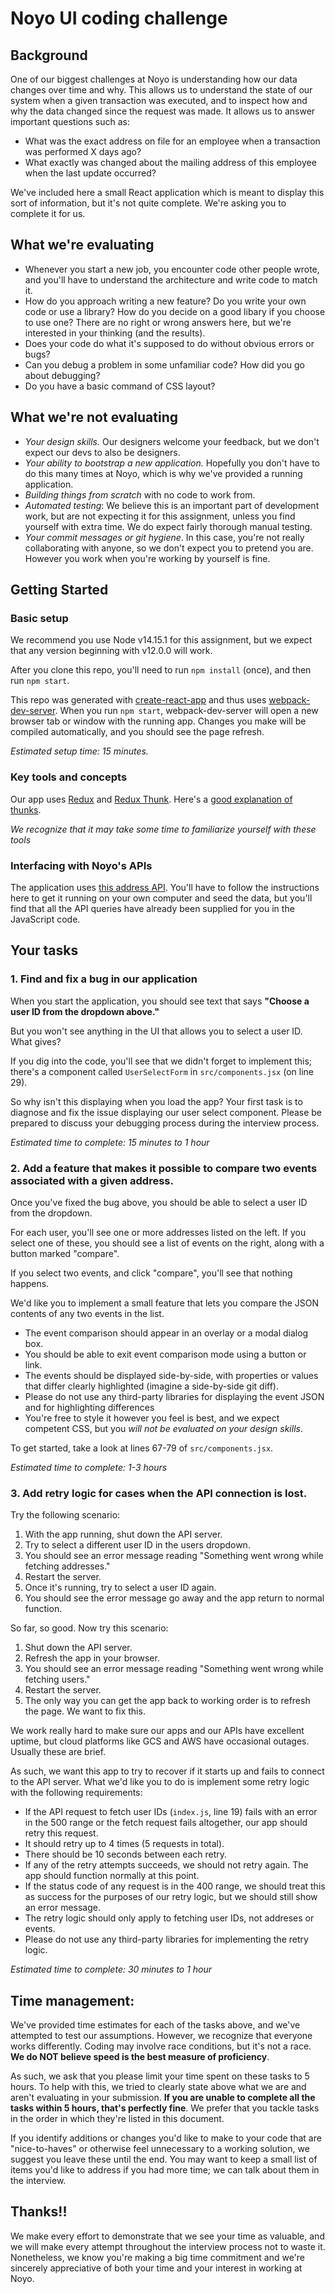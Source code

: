 # Noyo UI coding challenge

## Background
One of our biggest challenges at Noyo is understanding how our data changes over time and why. This allows us to understand the state of our system when a given transaction was executed, and to inspect how and why the data changed since the request was made. It allows us to answer important questions such as:

* What was the exact address on file for an employee when a transaction was performed X days ago?
* What exactly was changed about the mailing address of this employee when the last update occurred?

We've included here a small React application which is meant to display this sort of information, but it's not quite complete. We're asking you to complete it for us.

## What we're evaluating
* Whenever you start a new job, you encounter code other people wrote, and you'll have to understand the architecture and write code to match it.
* How do you approach writing a new feature? Do you write your own code or use a library? How do you decide on a good libary if you choose to use one? There are no right or wrong answers here, but we're interested in your thinking (and the results).
* Does your code do what it's supposed to do without obvious errors or bugs?
* Can you debug a problem in some unfamiliar code? How did you go about debugging?
* Do you have a basic command of CSS layout?

## What we're not evaluating
* *Your design skills.* Our designers welcome your feedback, but we don't expect our devs to also be designers.
* *Your ability to bootstrap a new application.* Hopefully you don't have to do this many times at Noyo, which is why we've provided a running application.
* *Building things from scratch* with no code to work from.
* *Automated testing*: We believe this is an important part of development work, but are not expecting it for this assignment, unless you find yourself with extra time. We do expect fairly thorough manual testing.
* *Your commit messages or git hygiene*. In this case, you're not really collaborating with anyone, so we don't expect you to pretend you are. However you work when you're working by yourself is fine.



## Getting Started

### Basic setup
We recommend you use Node v14.15.1 for this assignment, but we expect that any version beginning with v12.0.0 will work.

 After you clone this repo, you'll need to run `npm install` (once), and then run
`npm start`. 

This repo was generated with [create-react-app](https://github.com/facebook/create-react-app) and thus uses [webpack-dev-server](https://github.com/webpack/webpack-dev-server).
When you run `npm start`, webpack-dev-server will open a new browser tab or window with the running app.
Changes you make will be compiled automatically, and you should see the page refresh.

*Estimated setup time: 15 minutes.*

### Key tools and concepts

Our app uses [Redux](https://redux.js.org/) and [Redux Thunk](https://github.com/reduxjs/redux-thunk). Here's a [good explanation of thunks](https://daveceddia.com/what-is-a-thunk/).

*We recognize that it may take some time to familiarize yourself with these tools*

### Interfacing with Noyo's APIs

The application uses [this address API](https://github.com/noyo-technologies/address-history-challenge). You'll have to follow the instructions here to get it running on your own computer and seed the data, but you'll find that all the API queries have already been supplied for you in the JavaScript code. 

## Your tasks
### 1. Find and fix a bug in our application
When you start the application, you should see text that says **"Choose a user ID from the dropdown above."**

But you won't see anything in the UI that allows you to select a user ID. What gives?

If you dig into the code, you'll see that we didn't forget to implement this; there's a component called `UserSelectForm` in `src/components.jsx` (on line 29).

So why isn't this displaying when you load the app? Your first task is to diagnose and fix the issue displaying our user select component. Please be prepared to discuss your debugging process during the interview process.

*Estimated time to complete: 15 minutes to 1 hour*



### 2. Add a feature that makes it possible to compare two events associated with a given address.
Once you've fixed the bug above, you should be able to select a user ID from the dropdown.

For each user, you'll see one or more addresses listed on the left. If you select one of these, you should see a list of events on the right, along with a button marked "compare".

If you select two events, and click "compare", you'll see that nothing happens.

We'd like you to implement a small feature that lets you compare the JSON contents of any two events in the list. 

- The event comparison should appear in an overlay or a modal dialog box. 
- You should be able to exit event comparison mode using a button or link.
- The events should be displayed side-by-side, with properties or values that differ clearly highlighted (imagine a side-by-side git diff).
- Please do not use any third-party libraries for displaying the event JSON and for highlighting differences
- You're free to style it however you feel is best, and we expect competent CSS, but you *will not be evaluated on your design skills*.


To get started, take a look at lines 67-79 of `src/components.jsx`.

*Estimated time to complete: 1-3 hours*


### 3. Add retry logic for cases when the API connection is lost.

Try the following scenario:

1. With the app running, shut down the API server.
2. Try to select a different user ID in the users dropdown.
3. You should see an error message reading "Something went wrong while fetching addresses."
4. Restart the server.
5. Once it's running, try to select a user ID again.
6. You should see the error message go away and the app return to normal function.

So far, so good. Now try this scenario:

1. Shut down the API server.
2. Refresh the app in your browser.
3. You should see an error message reading "Something went wrong while fetching users."
4. Restart the server.
5. The only way you can get the app back to working order is to refresh the page. We want to fix this.

We work really hard to make sure our apps and our APIs have excellent uptime, but cloud platforms like GCS and AWS have occasional outages. Usually these are brief.

As such, we want this app to try to recover if it starts up and fails to connect to the API server. What we'd like you to do is implement some retry logic with the following requirements:

* If the API request to fetch user IDs (`index.js`, line 19) fails with an error in the 500 range or the fetch request fails altogether, our app should retry this request.
* It should retry up to 4 times (5 requests in total).
* There should be 10 seconds between each retry.
* If any of the retry attempts succeeds, we should not retry again. The app should function normally at this point.
* If the status code of any request is in the 400 range, we should treat this as success for the purposes of our retry logic, but we should still show an error message.
* The retry logic should only apply to fetching user IDs, not addreses or events.
* Please do not use any third-party libraries for implementing the retry logic.

*Estimated time to complete: 30 minutes to 1 hour*


## Time management:
We've provided time estimates for each of the tasks above, and we've attempted to test our assumptions. However, we recognize that everyone works differently. Coding may involve race conditions, but it's not a race. **We do NOT believe speed is the best measure of proficiency**.

As such, we ask that you please limit your time spent on these tasks to 5 hours. To help with this, we tried to clearly state above what we are and aren't evaluating in your submission. **If you are unable to complete all the tasks within 5 hours, that's perfectly fine**. We prefer that you tackle tasks in the order in which they're listed in this document.

If you identify additions or changes you'd like to make to your code that are "nice-to-haves" or otherwise feel unnecessary to a working solution, we suggest you leave these until the end. You may want to keep a small list of items you'd like to address if you had more time; we can talk about them in the interview.

## Thanks!!
We make every effort to demonstrate that we see your time as valuable, and we will make every attempt throughout the interview process not to waste it. Nonetheless, we know you're making a big time commitment and we're sincerely appreciative of both your time and your interest in working at Noyo.